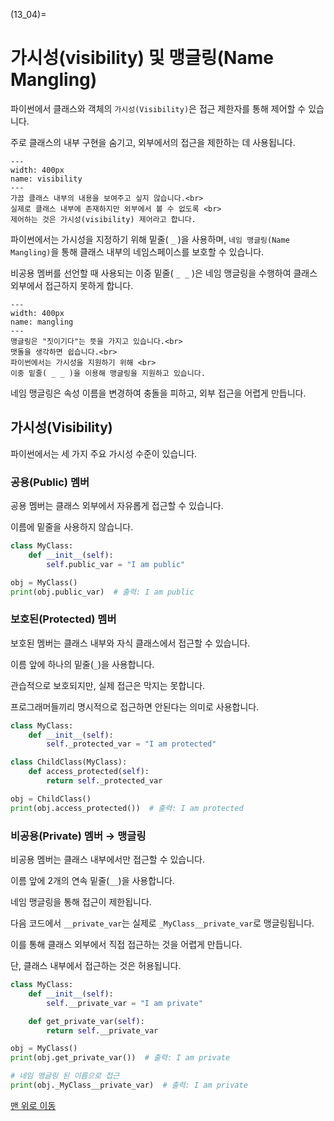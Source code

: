 (13_04)=
# 가시성(visibility) 및 맹글링(Name Mangling)

파이썬에서 클래스와 객체의 `가시성(Visibility)`은 접근 제한자를 통해 제어할 수 있습니다. 

주로 클래스의 내부 구현을 숨기고, 외부에서의 접근을 제한하는 데 사용됩니다. 


```{figure} ../images/13_04_1_visibility.webp
---
width: 400px
name: visibility
---
가끔 클래스 내부의 내용을 보여주고 싶지 않습니다.<br> 
실제로 클래스 내부에 존재하지만 외부에서 볼 수 없도록 <br>
제어하는 것은 가시성(visibility) 제어라고 합니다.
```

파이썬에서는 가시성을 지정하기 위해 밑줄( `_` )을 사용하며, `네임 맹글링(Name Mangling)`을 통해 클래스 내부의 네임스페이스를 보호할 수 있습니다.

비공용 멤버를 선언할 때 사용되는 이중 밑줄( `_ _` )은 네임 맹글링을 수행하여 클래스 외부에서 접근하지 못하게 합니다. 

```{figure} ../images/13_04_2_mangling.webp
---
width: 400px
name: mangling
---
맹글링은 "짓이기다"는 뜻을 가지고 있습니다.<br>
맷돌을 생각하면 쉽습니다.<br>
파이썬에서는 가시성을 지원하기 위해 <br>
이중 밑줄( _ _ )을 이용해 맹글링을 지원하고 있습니다.
```

네임 맹글링은 속성 이름을 변경하여 충돌을 피하고, 외부 접근을 어렵게 만듭니다.

## 가시성(Visibility)

파이썬에서는 세 가지 주요 가시성 수준이 있습니다.

### 공용(Public) 멤버

공용 멤버는 클래스 외부에서 자유롭게 접근할 수 있습니다. 

이름에 밑줄을 사용하지 않습니다.

```python
class MyClass:
    def __init__(self):
        self.public_var = "I am public"

obj = MyClass()
print(obj.public_var)  # 출력: I am public
```

### 보호된(Protected) 멤버

보호된 멤버는 클래스 내부와 자식 클래스에서 접근할 수 있습니다. 

이름 앞에 하나의 밑줄(`_`)을 사용합니다. 

관습적으로 보호되지만, 실제 접근은 막지는 못합니다.

프로그래머들끼리 명시적으로 접근하면 안된다는 의미로 사용합니다.

```python
class MyClass:
    def __init__(self):
        self._protected_var = "I am protected"

class ChildClass(MyClass):
    def access_protected(self):
        return self._protected_var

obj = ChildClass()
print(obj.access_protected())  # 출력: I am protected
```

### 비공용(Private) 멤버 $\to$ 맹글링

비공용 멤버는 클래스 내부에서만 접근할 수 있습니다. 

이름 앞에 2개의 연속 밑줄(`__`)을 사용합니다. 

네임 맹글링을 통해 접근이 제한됩니다.

다음 코드에서 `__private_var`는 실제로 `_MyClass__private_var`로 맹글링됩니다. 

이를 통해 클래스 외부에서 직접 접근하는 것을 어렵게 만듭니다.

단, 클래스 내부에서 접근하는 것은 허용됩니다.

```python
class MyClass:
    def __init__(self):
        self.__private_var = "I am private"

    def get_private_var(self):
        return self.__private_var

obj = MyClass()
print(obj.get_private_var())  # 출력: I am private

# 네임 맹글링 된 이름으로 접근
print(obj._MyClass__private_var)  # 출력: I am private
```

[맨 위로 이동](13_04)

